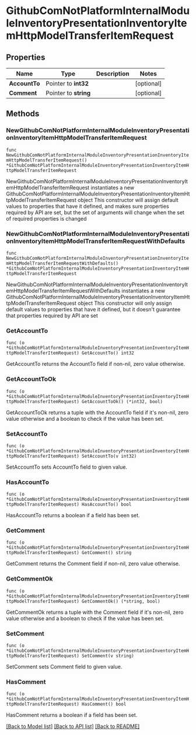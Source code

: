 # GithubComNotPlatformInternalModuleInventoryPresentationInventoryItemHttpModelTransferItemRequest

## Properties

Name | Type | Description | Notes
------------ | ------------- | ------------- | -------------
**AccountTo** | Pointer to **int32** |  | [optional] 
**Comment** | Pointer to **string** |  | [optional] 

## Methods

### NewGithubComNotPlatformInternalModuleInventoryPresentationInventoryItemHttpModelTransferItemRequest

`func NewGithubComNotPlatformInternalModuleInventoryPresentationInventoryItemHttpModelTransferItemRequest() *GithubComNotPlatformInternalModuleInventoryPresentationInventoryItemHttpModelTransferItemRequest`

NewGithubComNotPlatformInternalModuleInventoryPresentationInventoryItemHttpModelTransferItemRequest instantiates a new GithubComNotPlatformInternalModuleInventoryPresentationInventoryItemHttpModelTransferItemRequest object
This constructor will assign default values to properties that have it defined,
and makes sure properties required by API are set, but the set of arguments
will change when the set of required properties is changed

### NewGithubComNotPlatformInternalModuleInventoryPresentationInventoryItemHttpModelTransferItemRequestWithDefaults

`func NewGithubComNotPlatformInternalModuleInventoryPresentationInventoryItemHttpModelTransferItemRequestWithDefaults() *GithubComNotPlatformInternalModuleInventoryPresentationInventoryItemHttpModelTransferItemRequest`

NewGithubComNotPlatformInternalModuleInventoryPresentationInventoryItemHttpModelTransferItemRequestWithDefaults instantiates a new GithubComNotPlatformInternalModuleInventoryPresentationInventoryItemHttpModelTransferItemRequest object
This constructor will only assign default values to properties that have it defined,
but it doesn't guarantee that properties required by API are set

### GetAccountTo

`func (o *GithubComNotPlatformInternalModuleInventoryPresentationInventoryItemHttpModelTransferItemRequest) GetAccountTo() int32`

GetAccountTo returns the AccountTo field if non-nil, zero value otherwise.

### GetAccountToOk

`func (o *GithubComNotPlatformInternalModuleInventoryPresentationInventoryItemHttpModelTransferItemRequest) GetAccountToOk() (*int32, bool)`

GetAccountToOk returns a tuple with the AccountTo field if it's non-nil, zero value otherwise
and a boolean to check if the value has been set.

### SetAccountTo

`func (o *GithubComNotPlatformInternalModuleInventoryPresentationInventoryItemHttpModelTransferItemRequest) SetAccountTo(v int32)`

SetAccountTo sets AccountTo field to given value.

### HasAccountTo

`func (o *GithubComNotPlatformInternalModuleInventoryPresentationInventoryItemHttpModelTransferItemRequest) HasAccountTo() bool`

HasAccountTo returns a boolean if a field has been set.

### GetComment

`func (o *GithubComNotPlatformInternalModuleInventoryPresentationInventoryItemHttpModelTransferItemRequest) GetComment() string`

GetComment returns the Comment field if non-nil, zero value otherwise.

### GetCommentOk

`func (o *GithubComNotPlatformInternalModuleInventoryPresentationInventoryItemHttpModelTransferItemRequest) GetCommentOk() (*string, bool)`

GetCommentOk returns a tuple with the Comment field if it's non-nil, zero value otherwise
and a boolean to check if the value has been set.

### SetComment

`func (o *GithubComNotPlatformInternalModuleInventoryPresentationInventoryItemHttpModelTransferItemRequest) SetComment(v string)`

SetComment sets Comment field to given value.

### HasComment

`func (o *GithubComNotPlatformInternalModuleInventoryPresentationInventoryItemHttpModelTransferItemRequest) HasComment() bool`

HasComment returns a boolean if a field has been set.


[[Back to Model list]](../README.md#documentation-for-models) [[Back to API list]](../README.md#documentation-for-api-endpoints) [[Back to README]](../README.md)


